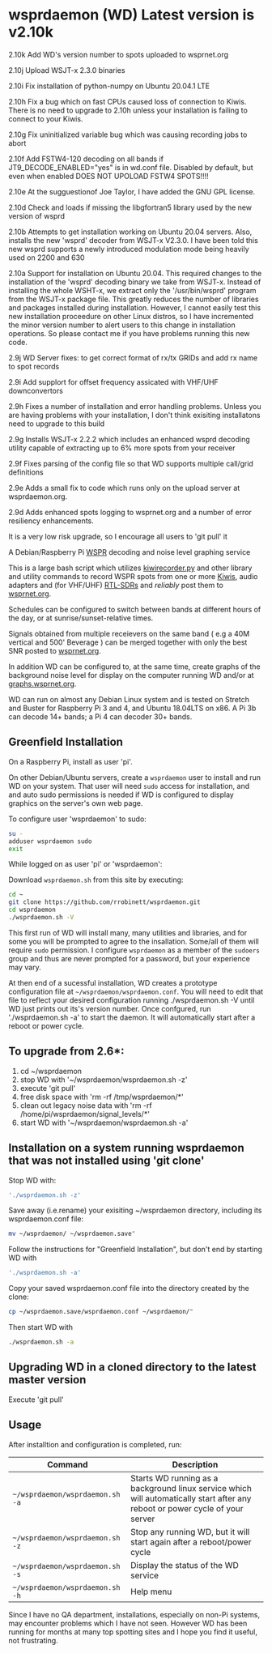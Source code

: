 # wsprdaemon (WD) Latest version is v2.10k
2.10k Add WD's version number to spots uploaded to wsprnet.org

2.10j Upload WSJT-x 2.3.0 binaries

2.10i Fix installation of python-numpy on Ubuntu 20.04.1 LTE 

2.10h Fix a bug which on fast CPUs caused loss of connection to Kiwis.  There is no need to upgrade to 2.10h unless your installation is failing to connect to your Kiwis.

2.10g Fix uninitialized variable bug which was causing recording jobs to abort

2.10f Add FSTW4-120 decoding on all bands if JT9_DECODE_ENABLED="yes" is in wd.conf file.  Disabled by default, but even when enabled DOES NOT UPOLOAD FSTW4 SPOTS!!!!

2.10e  At the sugguestionof Joe Taylor, I have added the GNU GPL license.

2.10d Check and loads if missing the libgfortran5 library used by the new version of wsprd

2.10b Attempts to get installation working on Ubuntu 20.04 servers.
Also, installs the new 'wsprd' decoder from WSJT-x V2.3.0. I have been told this new wsprd supports a newly introduced modulation mode being heavily used on 2200 and 630

2.10a Support for installation on Ubuntu 20.04.  This required changes to the installation of the 'wsprd' decoding binary we take from WSJT-x.  Instead of installing the whole WSHT-x, we extract only the '/usr/bin/wsprd' program from the WSJT-x package file.  This greatly reduces the number of libraries and packages installed during installation.  However, I cannot easily test this new installation proceedure on other Linux distros, so I have incremented the minor version number to alert users to this change in installation operations.  So please contact me if you have problems running this new code.

2.9j WD Server fixes:  to get correct format of rx/tx GRIDs and add rx name to spot records

2.9i Add supplort for offset frequency assicated with VHF/UHF downconvertors

2.9h Fixes a number of installation and error handling problems.  Unless you are having problems with your installation, I don't think exisiting installatons need to upgrade to this build

2.9g Installs WSJT-x 2.2.2 which includes an enhanced wsprd decoding utility capable of extracting up to 6% more spots from your receiver

2.9f Fixes parsing of the config file so that WD supports multiple call/grid definitions

2.9e Adds a small fix to code which runs only on the upload server at wsprdaemon.org.

2.9d Adds enhanced spots logging to wsprnet.org and a number of error resiliency enhancements.

It is a very low risk upgrade, so I encourage all users to 'git pull' it

A Debian/Raspberry Pi [WSPR](https://en.wikipedia.org/wiki/WSPR_(amateur_radio_software)) decoding and noise level graphing service

This is a large bash script which utilizes [kiwirecorder.py](https://github.com/jks-prv/kiwiclient) and other library and utility commands to record WSPR spots from one or more [Kiwis](http://kiwisdr.com), audio adapters and (for VHF/UHF) [RTL-SDRs](https://www.rtl-sdr.com/about-rtl-sdr/) and *reliably* post them to [wsprnet.org](http://wsprnet.org).

Schedules can be configured to switch between bands at different hours of the day, or at sunrise/sunset-relative times.

Signals obtained from multiple receievers on the same band ( e.g a 40M vertical and 500' Beverage ) can be merged together with only the best SNR posted to [wsprnet.org](http://wsprnet.org).

In addition WD can be configured to, at the same time, create graphs of the background noise level for display on the computer running WD and/or at [graphs.wsprnet.org](http://graphs.wsprnet.org).

WD can run on almost any Debian Linux system and is tested on Stretch and Buster for Raspberry Pi 3 and 4, and Ubuntu 18.04LTS on x86. A Pi 3b can decode 14+ bands; a Pi 4 can decoder 30+ bands.

## Greenfield Installation

On a Raspberry Pi, install as user 'pi'.

On other Debian/Ubuntu servers, create a `wsprdaemon` user to install and run WD on your system.  That user will need `sudo` access for installation, and and auto sudo permissions is needed if WD is configured to display graphics on the server's own web page. 

To configure user 'wsprdaemon' to sudo:
```bash
su -
adduser wsprdaemon sudo
exit
```

While logged on as user 'pi' or 'wsprdaemon':

Download `wsprdaemon.sh` from this site by executing:

```bash
cd ~
git clone https://github.com/rrobinett/wsprdaemon.git
cd wsprdaemon
./wsprdaemon.sh -V
```

This first run of WD will install many, many utilities and libraries, and for some you will be prompted to agree to the insallation. Some/all of them will require `sudo` permission.  I configure `wsprdaemon` as a member of the `sudoers` group and thus are never prompted for a password, but your experience may vary.

At then end of a sucessful installation, WD creates a prototype configuration file at `~/wsprdaemon/wsprdaemon.conf`.  You will need to edit that file to reflect your desired configuration running ./wsprdaemon.sh -V until WD just prints out its's version number.  Once confgured, run './wsprdaemon.sh -a' to start the daemon.  It will automatically start after a reboot or power cycle.

## To upgrade from 2.6*:

1) cd ~/wsprdaemon
2) stop WD with '~/wsprdaemon/wsprdaemon.sh -z'
3) execute 'git pull'
4) free disk space with 'rm -rf /tmp/wsprdaemon/*'
5) clean out legacy noise data with 'rm -rf /home/pi/wsprdaemon/signal_levels/*'
6) start WD with '~/wsprdaemon/wsprdaemon.sh -a'

## Installation on a system running wsprdaemon that was not installed using 'git clone'

Stop WD with:  
```bash
'./wsprdaemon.sh -z'
````
Save away (i.e.rename) your exisiting ~/wsprdaemon directory, including its wsprdaemon.conf file:
```bash
mv ~/wsprdaemon/ ~/wsprdaemon.save"
````
Follow the instructions for "Greenfield Installation", but don't end by starting WD with 
```bash
'./wsprdaemon.sh -a'
````
Copy your saved wsprdaemon.conf file into the directory created by the clone:
```bash
cp ~/wsprdaemon.save/wsprdaemon.conf ~/wsprdaemon/"
````
Then start WD with 
```bash
./wsprdaemon.sh -a
````
## Upgrading WD in a cloned directory to the latest master version 

Execute 'git pull'

## Usage

After installtion and configuration is completed, run:

| Command | Description |
| ------- | ----------- |
| `~/wsprdaemon/wsprdaemon.sh -a` | Starts WD running as a background linux service which will automatically start after any reboot or power cycle of your server |
| `~/wsprdaemon/wsprdaemon.sh -z` | Stop any running WD, but it will start again after a reboot/power cycle |
| `~/wsprdaemon/wsprdaemon.sh -s` | Display the status of the WD service |
| `~/wsprdaemon/wsprdaemon.sh -h` | Help menu |

Since I have no QA department,  installations, especially on non-Pi systems, may encounter problems which I have not seen. However WD has been running for months at many top spotting sites and I hope you find it useful, not frustrating.
